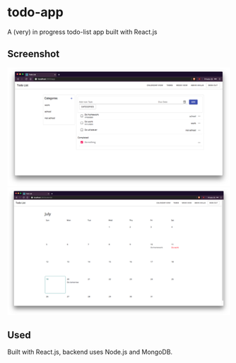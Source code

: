 # todo-app
A (very) in progress todo-list app built with React.js

## Screenshot
![Screenshot](https://github.com/origamiman72/todo-app/blob/master/screenshot.png)
![Calendar Screenshot](https://github.com/origamiman72/todo-app/blob/master/screenshot-cal.png)

## Used
Built with React.js, backend uses Node.js and MongoDB.
